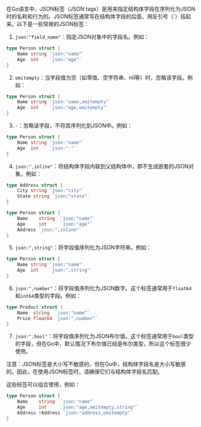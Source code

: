 在Go语言中，JSON标签（JSON tags）是用来指定结构体字段在序列化为JSON时的名称和行为的。JSON标签通常写在结构体字段的后面，用反引号（`）括起来。以下是一些常用的JSON标签：

1. `json:"field_name"`：指定JSON对象中的字段名。例如：

```go
type Person struct {
    Name string `json:"name"`
    Age  int    `json:"age"`
}
```

2. `omitempty`：当字段值为空（如零值、空字符串、nil等）时，忽略该字段。例如：

```go
type Person struct {
    Name string `json:"name,omitempty"`
    Age  int    `json:"age,omitempty"`
}
```

3. `-`：忽略该字段，不将其序列化到JSON中。例如：

```go
type Person struct {
    Name string `json:"name"`
    Age  int    `json:"-"`
}
```

4. `json:",inline"`：将结构体字段内联到父结构体中，即不生成嵌套的JSON对象。例如：

```go
type Address struct {
    City string `json:"city"`
    State string `json:"state"`
}

type Person struct {
    Name    string  `json:"name"`
    Age     int     `json:"age"`
    Address `json:",inline"`
}
```

5. `json:",string"`：将字段值序列化为JSON字符串。例如：

```go
type Person struct {
    Name string `json:"name"`
    Age  int    `json:",string"`
}
```

6. `json:",number"`：将字段值序列化为JSON数字。这个标签通常用于`float64`和`int64`类型的字段。例如：

```go
type Product struct {
    Name  string  `json:"name"`
    Price float64 `json:",number"`
}
```

7. `json:",bool"`：将字段值序列化为JSON布尔值。这个标签通常用于`bool`类型的字段，但在Go中，默认情况下布尔值已经是布尔类型，所以这个标签很少使用。

注意：JSON标签是大小写不敏感的，但在Go中，结构体字段名是大小写敏感的。因此，在使用JSON标签时，请确保它们与结构体字段名匹配。

这些标签可以组合使用，例如：

```go
type Person struct {
    Name    string  `json:"name"`
    Age     int     `json:"age,omitempty,string"`
    Address *Address `json:"address,omitempty"`
}
```